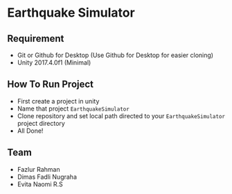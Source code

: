 # Earthquake Simulator

## Requirement
* Git or Github for Desktop (Use Github for Desktop for easier cloning)
* Unity 2017.4.0f1 (Minimal)

## How To Run Project
* First create a project in unity
* Name that project `EarthquakeSimulator`
* Clone repository and set local path directed to your `EarthquakeSimulator` project directory
* All Done!

## Team
* Fazlur Rahman
* Dimas Fadli Nugraha
* Evita Naomi R.S
